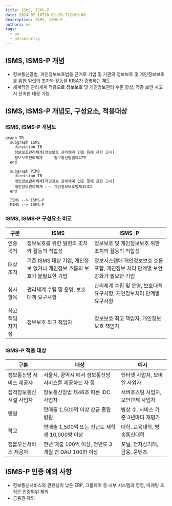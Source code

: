 ```yaml
---
title: ISMS, ISMS-P
date: 2024-07-10T18:02:25.752+09:00
description: ISMS, ISMS-P
authors: me
tags: 
  - pe
  - pe/security 
---
```


## ISMS, ISMS-P 개념

- 정보통신망법, 개인정보보호법을 근거로 기업 및 기관의 정보보호 및 개인정보보호를 위한 일련의 조치와 활동을 KISA가 증명하는 제도
- 체계적인 관리체계 적용으로 정보보호 및 개인정보관리 수준 향상, 각종 보안 사고시 신속한 대응 가능

## ISMS, ISMS-P 개념도, 구성요소, 적용대상

### ISMS, ISMS-P 개념도

```mermaid
graph TB
  subgraph ISMS
    direction TB
    정보보호관리체계[정보보호 관리체계 인증 등에 관한 고시]
    정보보호관리체계 --- 정보통신망법제47조
  end

  subgraph PIMS
    direction TB
    개인정보관리체계[개인정보 관리체계 인증 등에 관한 고시]
    개인정보관리체계 --- 개인정보보호법제32조2
  end

  ISMS --> ISMS-P
  PIMS --> ISMS-P
```

### ISMS, ISMS-P 구성요소 비교

| 구분 | ISMS | ISMS-P |
| --- | --- | --- |
| 인증목적 | 정보보호를 위한 일련의 조치와 활동의 적합성 | 정보보호 및 개인정보보호 위한 조치와 활동의 적합성 |
| 대상조직 | 기존 ISMS 대상 기업, 개인정보 없거나 개인정보 흐름의 보호가 불필요한 기업 | 정보시스템에 개인정보보호 흐름 포함, 개인정보 처리 단계별 보안 강화가 필요한 기업 |
| 심사 항목 | 관리체계 수립 및 운영, 보호대책 요구사항 | 관리체계 수립 및 운영, 보호대책 요구사항, 개인정보처리 단계별 요구사항 |
| 최고책임자지정 | 정보보호 최고 책임자 | 정보보호 최고 책임자, 개인정보보호 책임자 |

### ISMS-P 적용 대상

| 구분 | 대상 | 예시 |
| --- | --- | --- |
| 정보통신망 서비스 제공사 | 서울시, 광역시 에서 정보통신망 서비스를 제공하는 자 등 | 인터넷 사업자, 모바일 사업자 |
| 집적정보통신 시설 사업자 | 정보통신망법 제46조 따른 IDC 사업자 | 서버호스팅 사업자, 보안관제 사업자 |
| 병원 | 연매출 1,500억 이상 상급 종합 병원 | 병상 수, 서비스 기준 3년마다 재평가 |
| 학교 | 연매출 1,500억 또는 전년도 재학생 10,000명 이상 | 대학, 교육대학, 방송통신대학 |
| 정봍오신서비스 제공자 | 전년 매출 100억 이상, 전년도 3개월 간 DAU 100만 이상 | 포털, 전자상거래, 금융, 콘텐츠 |

## ISMS-P 인증 예외 사항

- 정보통신서비스와 관련성이 낮은 ERP, 그룹웨어 등 내부 시스템과 영업, 마케팅 조직은 인증범위 제외
- 금융권 제외
